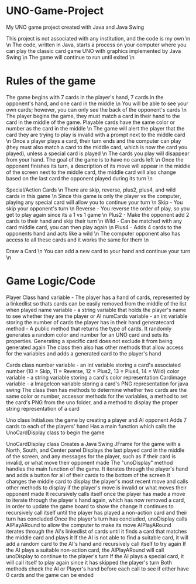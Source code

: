 # UNO-Game-Project
My UNO game project created with Java and Java Swing

This project is not associated with any institution, and the code is my own \n
\n
The code, written in Java, starts a process on your computer where you can play the classic card game UNO with graphics implemented by Java Swing \n
The game will continue to run until exited \n

# Rules of the game
The game begins with 7 cards in the player's hand, 7 cards in the opponent's hand, and one card in the middle \n
You will be able to see your own cards; however, you can only see the back of the opponent's cards \n
The player begins the game, they must match a card in their hand to the card in the middle of the game. Playable cards have the same color or number as the card in the middle \n
The game will alert the player that the card they are trying to play is invalid with a prompt next to the middle card \n
Once a player plays a card, their turn ends and the computer can play (they must also match a card to the middle card, which is now the card you played), unless a special card is played \n
The cards you play will disappear from your hand. The goal of the game is to have no cards left \n
Once the opponent finishes its turn, a description of its move will appear in the middle of the screen next to the middle card, the middle card will also change based on the last card the opponent played during its turn \n

Special/Action Cards \n
There are skip, reverse, plus2, plus4, and wild cards in this game \n
Since this game is only the player vs the computer, playing any special card will allow you to continue your turn \n
Skip - You skip your opponent's turn \n
Reverse - You reverse the order of play, so you get to play again since its a 1 vs 1 game \n
Plus2 - Make the opponent add 2 cards to their hand and skip their turn \n
Wild - Can be matched with any card middle card, you can then play again \n
Plus4 - Adds 4 cards to the opponents hand and acts like a wild \n
The computer opponent also has access to all these cards and it works the same for them \n

Draw a Card \n
You can add a new card to your hand and continue your turn \n

# Game Logic/Code
Player Class
hand variable - The player has a hand of cards, represented by a linkedlist so thats cards can be easily removed from the middle of the list when played
name variable - a string variable that holds the player's name to see whether they are the player or AI
numCards variable - an int variable storing the number of cards the player has in their hand
generatecard method - A public method that returns the type of cards. It randomly generates a random color and number for an UNO card and sets its properties. Generating a specific card does not exclude it from being generated again
The class then also has other methods that allow access for the variables and adds a generated card to the player's hand

Cards class
number variable - an int variable storing a card's associated number (10 = Skip, 11 = Reverse, 12 = Plus2, 13 = Plus4, 14 = Wild)
color variable - a string variable storing a card's color representation
Cardimage variable - a ImageIcon variable storing a card's PNG representation for java swing
The class then has methods to determine whether two cards are the same color or number, accessor methods for the variables, a method to set the card's PNG from the uno folder, and a method to display the proper string representation of a card

Uno class
Initializes the game by creating a player and AI opponent
Adds 7 cards to each of the players' hand
Has a main function which calls the UnoCardDisplay class to begin the game

UnoCardDisplay class
Creates a Java Swing JFrame for the game with a North, South, and Center panel
Displays the last played card in the middle of the screen, and any messages for the player, such as if their card is invalid, or what move their opponent made
The "unoDisplay" method handles the main function of the game. It iterates through the player's hand and adds a button for all of their cards to the bottom of the screen
It changes the middle card to display the player's most recent move and calls other methods to display if the player's move is invalid or what moves their opponent made
It recursively calls itself once the player has made a move to iterate through the player's hand again, which has now removed a card, in order to update the game board to show the change
It continues to recursively call itself until the player has played a non-action card and their turn has concluded
Once the player's turn has concluded, unoDisplay calls AIPlayARound to allow the computer to make its move
AIPlayARound iterates through the AI's linkedlist of cards until it finds a card that matches the middle card and plays it
If the AI is not able to find a suitable card, it will add a random card to the AI's hand and recursively call itself to try again
If the AI plays a suitable non-action card, the AIPlayARound will call unoDisplay to continue to the player's turn
If the AI plays a special card, it will call itself to play again since it has skipped the player's turn
Both methods check the AI or Player's hand before each call to see if either have 0 cards and the game can be ended
